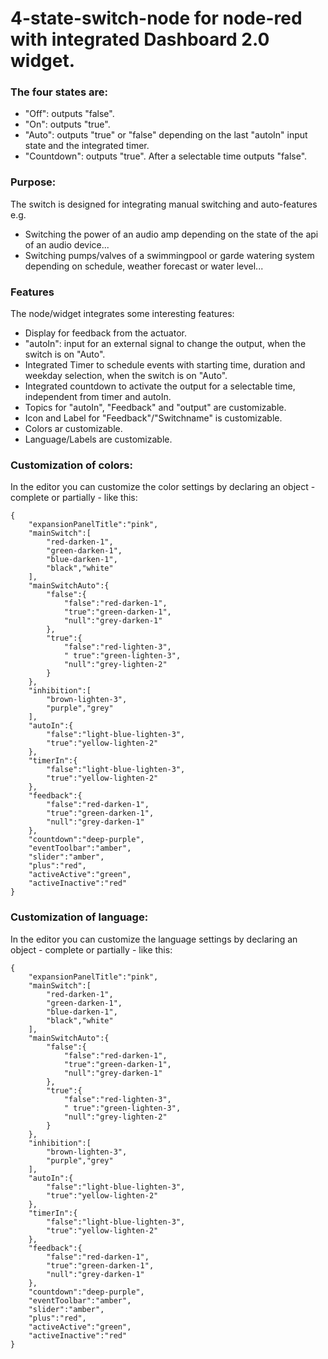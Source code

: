 # 4-state-switch-node for node-red with integrated Dashboard 2.0 widget.

### The four states are:
- "Off": outputs "false".
- "On": outputs "true".
- "Auto": outputs "true" or "false" depending on the last "autoIn" input state and the integrated timer.
- "Countdown": outputs "true". After a selectable time outputs "false".


### Purpose:
The switch is designed for integrating manual switching and auto-features e.g.
- Switching the power of an audio amp depending on the state of the api of an audio device...
- Switching pumps/valves of a swimmingpool or garde watering system depending on schedule, weather forecast or water level...


### Features
The node/widget integrates some interesting features:
- Display for feedback from the actuator.
- "autoIn": input for an external signal to change the output, when the switch is on "Auto".
- Integrated Timer to schedule events with starting time, duration and weekday selection, when the switch is on "Auto".
- Integrated countdown to activate the output for a selectable time, independent from timer and autoIn.
- Topics for "autoIn", "Feedback" and "output" are customizable.
- Icon and Label for "Feedback"/"Switchname" is customizable.
- Colors ar customizable.
- Language/Labels are customizable.

### Customization of colors:
In the editor you can customize the color settings by declaring an object - complete or partially - like this:
```
{
    "expansionPanelTitle":"pink",
    "mainSwitch":[
        "red-darken-1",
        "green-darken-1",
        "blue-darken-1",
        "black","white"
    ],
    "mainSwitchAuto":{
        "false":{
            "false":"red-darken-1",
            "true":"green-darken-1",
            "null":"grey-darken-1"
        },
        "true":{
            "false":"red-lighten-3",
            " true":"green-lighten-3",
            "null":"grey-lighten-2"
        }
    },
    "inhibition":[
        "brown-lighten-3",
        "purple","grey"
    ],
    "autoIn":{
        "false":"light-blue-lighten-3",
        "true":"yellow-lighten-2"
    },
    "timerIn":{
        "false":"light-blue-lighten-3",
        "true":"yellow-lighten-2"
    },
    "feedback":{
        "false":"red-darken-1",
        "true":"green-darken-1",
        "null":"grey-darken-1"
    },
    "countdown":"deep-purple",
    "eventToolbar":"amber",
    "slider":"amber",
    "plus":"red",
    "activeActive":"green",
    "activeInactive":"red"
}
```

### Customization of language:
In the editor you can customize the language settings by declaring an object - complete or partially - like this:
```
{
    "expansionPanelTitle":"pink",
    "mainSwitch":[
        "red-darken-1",
        "green-darken-1",
        "blue-darken-1",
        "black","white"
    ],
    "mainSwitchAuto":{
        "false":{
            "false":"red-darken-1",
            "true":"green-darken-1",
            "null":"grey-darken-1"
        },
        "true":{
            "false":"red-lighten-3",
            " true":"green-lighten-3",
            "null":"grey-lighten-2"
        }
    },
    "inhibition":[
        "brown-lighten-3",
        "purple","grey"
    ],
    "autoIn":{
        "false":"light-blue-lighten-3",
        "true":"yellow-lighten-2"
    },
    "timerIn":{
        "false":"light-blue-lighten-3",
        "true":"yellow-lighten-2"
    },
    "feedback":{
        "false":"red-darken-1",
        "true":"green-darken-1",
        "null":"grey-darken-1"
    },
    "countdown":"deep-purple",
    "eventToolbar":"amber",
    "slider":"amber",
    "plus":"red",
    "activeActive":"green",
    "activeInactive":"red"
}
```
